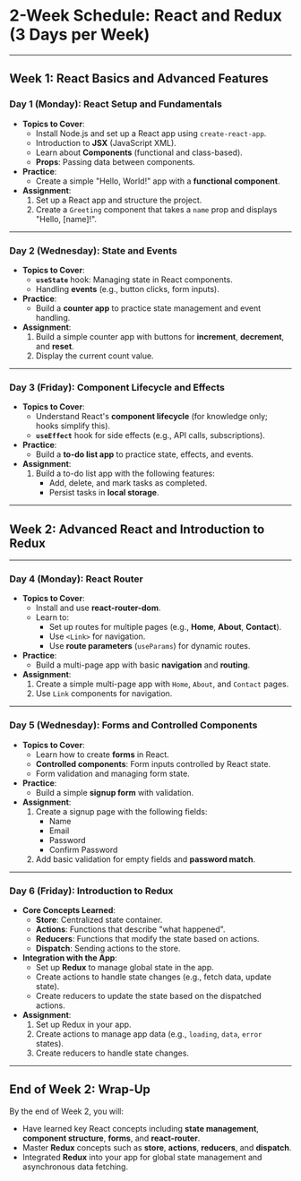 # 2-Week Schedule: React and Redux (3 Days per Week)

---

## **Week 1: React Basics and Advanced Features**

### **Day 1 (Monday): React Setup and Fundamentals**
- **Topics to Cover**:
  - Install Node.js and set up a React app using `create-react-app`.
  - Introduction to **JSX** (JavaScript XML).
  - Learn about **Components** (functional and class-based).
  - **Props**: Passing data between components.
- **Practice**:
  - Create a simple "Hello, World!" app with a **functional component**.
- **Assignment**:
  1. Set up a React app and structure the project.
  2. Create a `Greeting` component that takes a `name` prop and displays "Hello, [name]!".

---

### **Day 2 (Wednesday): State and Events**
- **Topics to Cover**:
  - **`useState`** hook: Managing state in React components.
  - Handling **events** (e.g., button clicks, form inputs).
- **Practice**:
  - Build a **counter app** to practice state management and event handling.
- **Assignment**:
  1. Build a simple counter app with buttons for **increment**, **decrement**, and **reset**.
  2. Display the current count value.

---

### **Day 3 (Friday): Component Lifecycle and Effects**
- **Topics to Cover**:
  - Understand React's **component lifecycle** (for knowledge only; hooks simplify this).
  - **`useEffect`** hook for side effects (e.g., API calls, subscriptions).
- **Practice**:
  - Build a **to-do list app** to practice state, effects, and events.
- **Assignment**:
  1. Build a to-do list app with the following features:
     - Add, delete, and mark tasks as completed.
     - Persist tasks in **local storage**.

---

## **Week 2: Advanced React and Introduction to Redux**

---

### **Day 4 (Monday): React Router**
- **Topics to Cover**:
  - Install and use **react-router-dom**.
  - Learn to:
    - Set up routes for multiple pages (e.g., **Home**, **About**, **Contact**).
    - Use `<Link>` for navigation.
    - Use **route parameters** (`useParams`) for dynamic routes.
- **Practice**:
  - Build a multi-page app with basic **navigation** and **routing**.
- **Assignment**:
  1. Create a simple multi-page app with `Home`, `About`, and `Contact` pages.
  2. Use `Link` components for navigation.

---

### **Day 5 (Wednesday): Forms and Controlled Components**
- **Topics to Cover**:
  - Learn how to create **forms** in React.
  - **Controlled components**: Form inputs controlled by React state.
  - Form validation and managing form state.
- **Practice**:
  - Build a simple **signup form** with validation.
- **Assignment**:
  1. Create a signup page with the following fields:
     - Name
     - Email
     - Password
     - Confirm Password
  2. Add basic validation for empty fields and **password match**.

---

### **Day 6 (Friday): Introduction to Redux**
- **Core Concepts Learned**:
  - **Store**: Centralized state container.
  - **Actions**: Functions that describe "what happened".
  - **Reducers**: Functions that modify the state based on actions.
  - **Dispatch**: Sending actions to the store.
- **Integration with the App**:
  - Set up **Redux** to manage global state in the app.
  - Create actions to handle state changes (e.g., fetch data, update state).
  - Create reducers to update the state based on the dispatched actions.
- **Assignment**:
  1. Set up Redux in your app.
  2. Create actions to manage app data (e.g., `loading`, `data`, `error` states).
  3. Create reducers to handle state changes.

---

## **End of Week 2: Wrap-Up**
By the end of Week 2, you will:
- Have learned key React concepts including **state management**, **component structure**, **forms**, and **react-router**.
- Master **Redux** concepts such as **store**, **actions**, **reducers**, and **dispatch**.
- Integrated **Redux** into your app for global state management and asynchronous data fetching.
